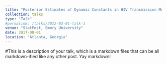 ```yaml
---
title: "Posterior Estimates of Dynamic Constants in HIV Transmission Modeling"
collection: talks
type: "Talk"
#permalink: /talks/2012-03-01-talk-1
venue: "StatFest, Emory University"
date: 2017-08-01
location: "Atlanta, Georgia"
---
```


#This is a description of your talk, which is a markdown files that can be all markdown-ified like any other post. Yay markdown!

